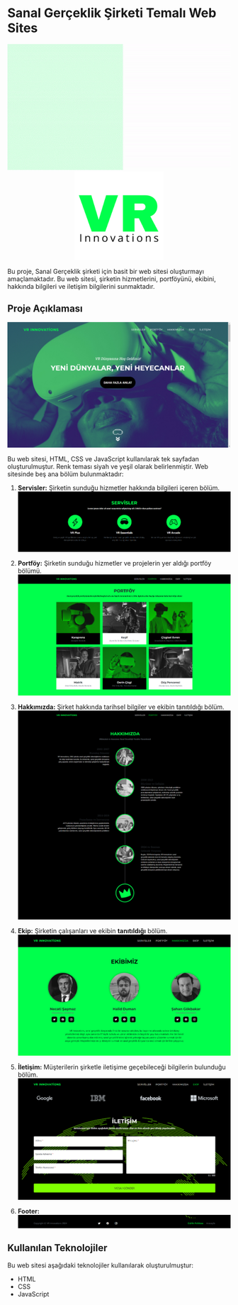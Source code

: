 # Sanal Gerçeklik  Şirketi Temalı Web **Sites**

<div align="center">
  <img src="img/gif.gif" alt="Web Sitesi Örneği">
</div>

<div align="center">
  <img src="img/logo/1.png" alt="Web Sitesi Örneği" width="200" height="200">
</div>

Bu proje, Sanal Gerçeklik şirketi için basit bir web sitesi oluşturmayı amaçlamaktadır. Bu web sitesi, şirketin hizmetlerini, portföyünü, ekibini, hakkında bilgileri ve iletişim bilgilerini sunmaktadır.



## Proje Açıklaması

![Web Sitesi Örneği](img/1.png)

Bu web sitesi, HTML, CSS ve JavaScript kullanılarak tek sayfadan oluşturulmuştur. Renk teması siyah ve yeşil olarak belirlenmiştir. Web sitesinde beş ana bölüm bulunmaktadır:

1. **Servisler:** Şirketin sunduğu hizmetler hakkında bilgileri içeren bölüm.
![Web Sitesi Örneği](img/2.png)

2. **Portföy:** Şirketin sunduğu hizmetler ve projelerin yer aldığı portföy bölümü.
   ![Web Sitesi Örneği](img/3.png)
3. **Hakkımızda:** Şirket hakkında tarihsel bilgiler ve ekibin tanıtıldığı bölüm.
   ![Web Sitesi Örneği](img/4.png)
4. **Ekip:** Şirketin çalışanları ve ekibin **tanıtıldığı** bölüm.
   ![Web Sitesi Örneği](img/5.png)
5. **İletişim:** Müşterilerin şirketle iletişime geçebileceği bilgilerin bulunduğu bölüm.
   ![Web Sitesi Örneği](img/6.png)
6. **Footer:** 
   ![Web Sitesi Örneği](img/7.png)

## Kullanılan Teknolojiler

Bu web sitesi aşağıdaki teknolojiler kullanılarak oluşturulmuştur:

- HTML
- CSS
- JavaScript

